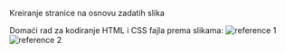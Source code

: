 Kreiranje stranice na osnovu zadatih slika

Domaći rad za kodiranje HTML i CSS fajla prema slikama:
![reference 1](https://github.com/user-attachments/assets/d2e1ab4e-1b98-4233-bff4-1920cca1e1c2)
![reference 2](https://github.com/user-attachments/assets/6245b3aa-403b-4f28-bbdf-30c54a9e8c7d)
